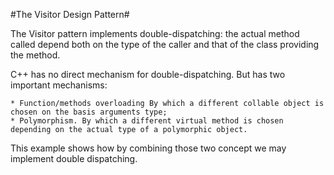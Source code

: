 #The Visitor Design Pattern#

The Visitor pattern implements double-dispatching: the actual method
called depend both on the type of the caller and that of the class
providing the method.

C++ has no direct mechanism for double-dispatching. But has two
important mechanisms: 

    * Function/methods overloading By which a different collable object is chosen on the basis arguments type;
    * Polymorphism. By which a different virtual method is chosen depending on the actual type of a polymorphic object.
    
This example shows how by combining those two concept we may implement
double dispatching.
